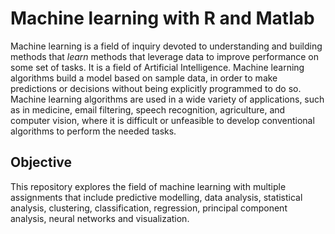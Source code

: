 # Machine learning with R and Matlab
Machine learning is a field of inquiry devoted to understanding and building methods that *learn* methods that leverage data to improve performance on some set of tasks. It is a field of Artificial Intelligence. Machine learning algorithms build a model based on sample data, in order to make predictions or decisions without being explicitly programmed to do so. Machine learning algorithms are used in a wide variety of applications, such as in medicine, email filtering, speech recognition, agriculture, and computer vision, where it is difficult or unfeasible to develop conventional algorithms to perform the needed tasks.

## Objective
This repository explores the field of machine learning with multiple assignments that include predictive modelling, data analysis, statistical analysis, clustering, classification, regression, principal component analysis, neural networks and visualization.